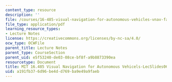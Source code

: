 ```yaml
---
content_type: resource
description: ''
file: /courses/16-485-visual-navigation-for-autonomous-vehicles-vnav-fall-2020/a191fb376d96be4dd769ba9e49a9faeb_MIT16_485F20_lec06.pdf
file_type: application/pdf
learning_resource_types:
- Lecture Notes
license: https://creativecommons.org/licenses/by-nc-sa/4.0/
ocw_type: OCWFile
parent_title: Lecture Notes
parent_type: CourseSection
parent_uid: e5f53240-de03-08ce-bf8f-a9b8873390ea
resourcetype: Document
title: MIT 16.485 Visual Navigation for Autonomous Vehicels-LecSlides06
uid: a191fb37-6d96-be4d-d769-ba9e49a9faeb
---
```

